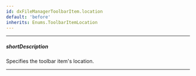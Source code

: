 ```yaml
---
id: dxFileManagerToolbarItem.location
default: 'before'
inherits: Enums.ToolbarItemLocation
---
```

---
##### shortDescription
Specifies the toolbar item's location.

---
